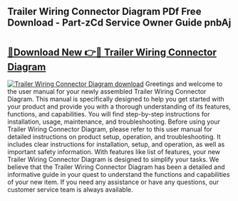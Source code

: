 ## Trailer Wiring Connector Diagram PDf Free Download - Part-zCd Service Owner Guide pnbAj

# <h2><a href="http://dfhlnu.blite.top/?on=Trailer+Wiring+Connector+Diagram">🔗Download New 👉🔴 Trailer Wiring Connector Diagram</a></h2>

[![Trailer Wiring Connector Diagram download](https://i.imgur.com/lujVjoI.png)](http://dfhlnu.blite.top/?on=Trailer+Wiring+Connector+Diagram)
Greetings and welcome to the user manual for your newly assembled Trailer Wiring Connector Diagram. This manual is specifically designed to help you get started with your product and provide you with a thorough understanding of its features, functions, and capabilities. You will find step-by-step instructions for installation, usage, maintenance, and troubleshooting. Before using your Trailer Wiring Connector Diagram, please refer to this user manual for detailed instructions on product setup, operation, and troubleshooting. It includes clear instructions for installation, setup, and operation, as well as important safety information. With features like list of features, your new Trailer Wiring Connector Diagram is designed to simplify your tasks. We believe that the Trailer Wiring Connector Diagram has been a detailed and informative guide in your quest to understand the functions and capabilities of your new item. If you need any assistance or have any questions, our customer service team is always available.

